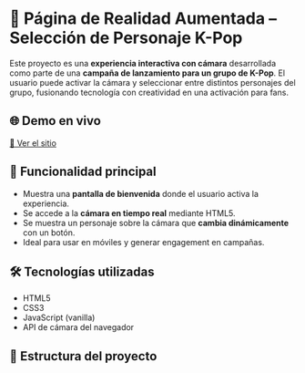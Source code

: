 # 🎤 Página de Realidad Aumentada – Selección de Personaje K-Pop

Este proyecto es una **experiencia interactiva con cámara** desarrollada como parte de una **campaña de lanzamiento para un grupo de K-Pop**. El usuario puede activar la cámara y seleccionar entre distintos personajes del grupo, fusionando tecnología con creatividad en una activación para fans.

## 🌐 Demo en vivo

[🔗 Ver el sitio](https://mayerly526.github.io/paginaconmindar2025.github.io/)

## 🧩 Funcionalidad principal

- Muestra una **pantalla de bienvenida** donde el usuario activa la experiencia.
- Se accede a la **cámara en tiempo real** mediante HTML5.
- Se muestra un personaje sobre la cámara que **cambia dinámicamente** con un botón.
- Ideal para usar en móviles y generar engagement en campañas.

## 🛠 Tecnologías utilizadas

- HTML5
- CSS3
- JavaScript (vanilla)
- API de cámara del navegador

## 📂 Estructura del proyecto

